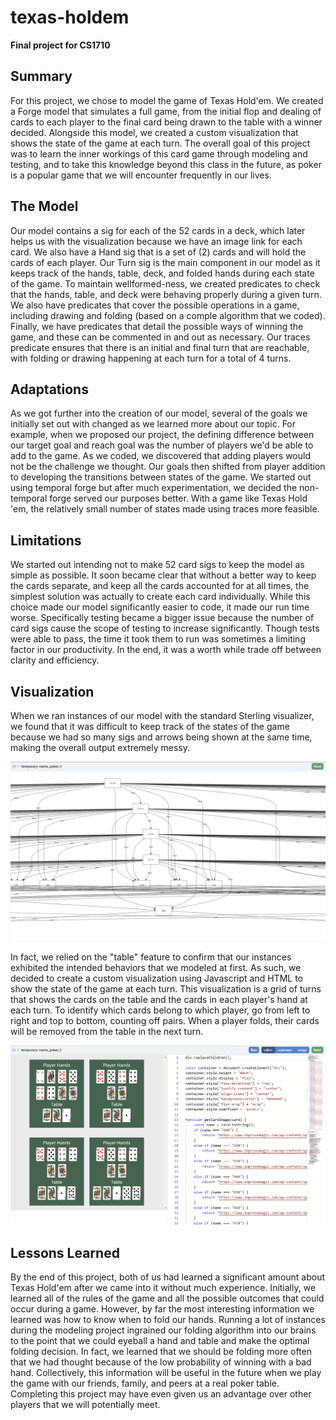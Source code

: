 # texas-holdem
**Final project for CS1710**

## Summary
For this project, we chose to model the game of Texas Hold'em. We created a Forge model that simulates a full game, from the initial flop and dealing of cards to each player to the final card being drawn to the table with a winner decided. Alongside this model, we created a custom visualization that shows the state of the game at each turn. The overall goal of this project was to learn the inner workings of this card game through modeling and testing, and to take this knowledge beyond this class in the future, as poker is a popular game that we will encounter frequently in our lives.

## The Model
Our model contains a sig for each of the 52 cards in a deck, which later helps us with the visualization because we have an image link for each card. We also have a Hand sig that is a set of (2) cards and will hold the cards of each player. Our Turn sig is the main component in our model as it keeps track of the hands, table, deck, and folded hands during each state of the game. To maintain wellformed-ness, we created predicates to check that the hands, table, and deck were behaving properly during a given turn. We also have predicates that cover the possible operations in a game, including drawing and folding (based on a comple algorithm that we coded). Finally, we have predicates that detail the possible ways of winning the game, and these can be commented in and out as necessary. Our traces predicate ensures that there is an initial and final turn that are reachable, with folding or drawing happening at each turn for a total of 4 turns.

## Adaptations
As we got further into the creation of our model, several of the goals we initially set out with changed as we learned more about our topic. For example, when we proposed our project, the defining difference between our target goal and reach goal was the number of players we'd be able to add to the game. As we coded, we discovered that adding players would not be the challenge we thought. Our goals then shifted from player addition to developing the transitions between states of the game. We started out using temporal forge but after much experimentation, we decided the non-temporal forge served our purposes better. With a game like Texas Hold 'em, the relatively small number of states made using traces more feasible.

## Limitations
We started out intending not to make 52 card sigs to keep the model as simple as possible. It soon became clear that without a better way to keep the cards separate, and keep all the cards accounted for at all times, the simplest solution was actually to create each card individually. While this choice made our model significantly easier to code, it made our run time worse. Specifically testing became a bigger issue because the number of card sigs cause the scope of testing to increase significantly. Though tests were able to pass, the time it took them to run was sometimes a limiting factor in our productivity. In the end, it was a worth while trade off between clarity and efficiency.

## Visualization
When we ran instances of our model with the standard Sterling visualizer, we found that it was difficult to keep track of the states of the game because we had so many sigs and arrows being shown at the same time, making the overall output extremely messy. 

![image1](images/visualization1.png)

In fact, we relied on the "table" feature to confirm that our instances exhibited the intended behaviors that we modeled at first. As such, we decided to create a custom visualization using Javascript and HTML to show the state of the game at each turn. This visualization is a grid of turns that shows the cards on the table and the cards in each player's hand at each turn. To identify which cards belong to which player, go from left to right and top to bottom, counting off pairs. When a player folds, their cards will be removed from the table in the next turn.

![image2](images/visualization2.png)

## Lessons Learned
By the end of this project, both of us had learned a significant amount about Texas Hold'em after we came into it without much experience. Initially, we learned all of the rules of the game and all the possible outcomes that could occur during a game. However, by far the most interesting information we learned was how to know when to fold our hands. Running a lot of instances during the modeling project ingrained our folding algorithm into our brains to the point that we could eyeball a hand and table and make the optimal folding decision. In fact, we learned that we should be folding more often that we had thought because of the low probability of winning with a bad hand. Collectively, this information will be useful in the future when we play the game with our friends, family, and peers at a real poker table. Completing this project may have even given us an advantage over other players that we will potentially meet.
